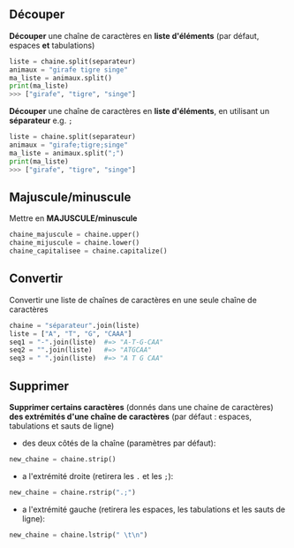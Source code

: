 ## Découper

__Découper__ une chaîne de caractères en __liste d'éléments__ (par défaut, espaces **et** tabulations)

```python
liste = chaine.split(separateur)
animaux = "girafe tigre singe"
ma_liste = animaux.split()
print(ma_liste)
>>> ["girafe", "tigre", "singe"]
```

__Découper__ une chaîne de caractères en __liste d'éléments__, en utilisant un __séparateur__ e.g. `;`

```python
liste = chaine.split(separateur)
animaux = "girafe;tigre;singe"
ma_liste = animaux.split(";")
print(ma_liste)
>>> ["girafe", "tigre", "singe"]
```

## Majuscule/minuscule

Mettre en __MAJUSCULE/minuscule__
```python
chaine_majuscule = chaine.upper()
chaine_mijuscule = chaine.lower()
chaine_capitalisee = chaine.capitalize()
```

## Convertir

Convertir une liste de chaînes de caractères en une seule chaîne de caractères

```python
chaine = "séparateur".join(liste)
liste = ["A", "T", "G", "CAAA"]
seq1 = "-".join(liste)	#=> "A-T-G-CAA"
seq2 = "".join(liste)	#=> "ATGCAA"
seq3 = " ".join(liste)	#=> "A T G CAA"
```

## Supprimer

__Supprimer certains caractères__ (donnés dans une chaine de caractères) __des extrémités d'une chaîne de caractères__ (par défaut : espaces, tabulations et sauts de ligne)

* des deux côtés de la chaîne (paramètres par défaut):  
```python
new_chaine = chaine.strip()
```

* a l'extrémité droite (retirera les `.` et les `;`):  
```python
new_chaine = chaine.rstrip(".;")
```

* a l'extrémité gauche (retirera les espaces, les tabulations et les sauts de ligne): 
```python
new_chaine = chaine.lstrip(" \t\n")
```